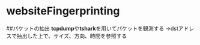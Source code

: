 # websiteFingerprinting

##パケットの抽出
**tcpdump**や**tshark**を用いてパケットを観測する
->dstアドレスで抽出した上で、サイズ、方向、時間を参照する